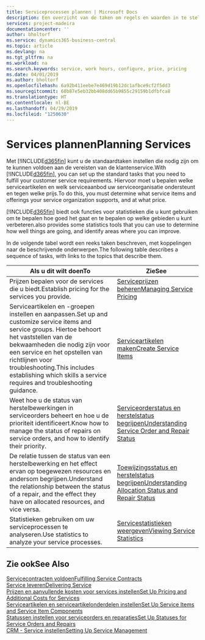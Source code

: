 ```yaml
---
title: Serviceprocessen plannen | Microsoft Docs
description: Een overzicht van de taken om regels en waarden in te stellen om uw servicebeleid en -processen te definiëren.
services: project-madeira
documentationcenter: ''
author: bholtorf
ms.service: dynamics365-business-central
ms.topic: article
ms.devlang: na
ms.tgt_pltfrm: na
ms.workload: na
ms.search.keywords: service, work hours, configure, price, pricing
ms.date: 04/01/2019
ms.author: bholtorf
ms.openlocfilehash: 6a92b411eebe7e469d19b12dc1afbce9cf2f5dd3
ms.sourcegitcommit: 60b87e5eb32bb408dd65b9855c29159b1dfbfca8
ms.translationtype: HT
ms.contentlocale: nl-BE
ms.lasthandoff: 04/29/2019
ms.locfileid: "1250630"
---
```

# <a name="planning-services"></a><span data-ttu-id="6598e-103">Services plannen</span><span class="sxs-lookup"><span data-stu-id="6598e-103">Planning Services</span></span>
<span data-ttu-id="6598e-104">Met [!INCLUDE[d365fin](includes/d365fin_md.md)] kunt u de standaardtaken instellen die nodig zijn om te kunnen voldoen aan de vereisten van de klantenservice.</span><span class="sxs-lookup"><span data-stu-id="6598e-104">With [!INCLUDE[d365fin](includes/d365fin_md.md)], you can set up the standard tasks that you need to fulfill your customer service requirements.</span></span> <span data-ttu-id="6598e-105">Hiervoor moet u bepalen welke serviceartikelen en welk serviceaanbod uw serviceorganisatie ondersteunt en tegen welke prijs.</span><span class="sxs-lookup"><span data-stu-id="6598e-105">To do this, you must determine what service items and offerings your service organization supports, and at what price.</span></span>   

[!INCLUDE[d365fin](includes/d365fin_md.md)] <span data-ttu-id="6598e-106">biedt ook functies voor statistieken die u kunt gebruiken om te bepalen hoe goed het gaat en te bepalen op welke gebieden u kunt verbeteren.</span><span class="sxs-lookup"><span data-stu-id="6598e-106">also provides some statistics tools that you can use to determine how well things are going, and identify areas where you can improve.</span></span>
  
<span data-ttu-id="6598e-107">In de volgende tabel wordt een reeks taken beschreven, met koppelingen naar de beschrijvende onderwerpen.</span><span class="sxs-lookup"><span data-stu-id="6598e-107">The following table describes a sequence of tasks, with links to the topics that describe them.</span></span>   
  
|<span data-ttu-id="6598e-108">**Als u dit wilt doen**</span><span class="sxs-lookup"><span data-stu-id="6598e-108">**To**</span></span>|<span data-ttu-id="6598e-109">**Zie**</span><span class="sxs-lookup"><span data-stu-id="6598e-109">**See**</span></span>|  
|------------|-------------|  
|<span data-ttu-id="6598e-110">Prijzen bepalen voor de services die u biedt.</span><span class="sxs-lookup"><span data-stu-id="6598e-110">Establish pricing for the services you provide.</span></span>|[<span data-ttu-id="6598e-111">Serviceprijzen beheren</span><span class="sxs-lookup"><span data-stu-id="6598e-111">Managing Service Pricing</span></span>](service-service-price-management.md)|
|<span data-ttu-id="6598e-112">Serviceartikelen en -groepen instellen en aanpassen.</span><span class="sxs-lookup"><span data-stu-id="6598e-112">Set up and customize service items and service groups.</span></span> <span data-ttu-id="6598e-113">Hiertoe behoort het vaststellen van de bekwaamheden die nodig zijn voor een service en het opstellen van richtlijnen voor troubleshooting.</span><span class="sxs-lookup"><span data-stu-id="6598e-113">This includes establishing which skills a service requires and troubleshooting guidance.</span></span>| [<span data-ttu-id="6598e-114">Serviceartikelen maken</span><span class="sxs-lookup"><span data-stu-id="6598e-114">Create Service Items</span></span>](service-how-to-create-service-items.md)|  
|<span data-ttu-id="6598e-115">Weet hoe u de status van herstelbewerkingen in serviceorders beheert en hoe u de prioriteit identificeert.</span><span class="sxs-lookup"><span data-stu-id="6598e-115">Know how to manage the status of repairs on service orders, and how to identify their priority.</span></span>|[<span data-ttu-id="6598e-116">Serviceorderstatus en herstelstatus begrijpen</span><span class="sxs-lookup"><span data-stu-id="6598e-116">Understanding Service Order and Repair Status</span></span>](service-service-order-status-and-repair-status.md)|  
|<span data-ttu-id="6598e-117">De relatie tussen de status van een herstelbewerking en het effect ervan op toegewezen resources en andersom begrijpen.</span><span class="sxs-lookup"><span data-stu-id="6598e-117">Understand the relationship between the status of a repair, and the effect they have on allocated resources, and vice versa.</span></span>|[<span data-ttu-id="6598e-118">Toewijzingsstatus en herstelstatus begrijpen</span><span class="sxs-lookup"><span data-stu-id="6598e-118">Understanding Allocation Status and Repair Status</span></span>](service-allocation-status-and-repair-status.md)|  
|<span data-ttu-id="6598e-119">Statistieken gebruiken om uw serviceprocessen te analyseren.</span><span class="sxs-lookup"><span data-stu-id="6598e-119">Use statistics to analyze your service processes.</span></span> | [<span data-ttu-id="6598e-120">Servicestatistieken weergeven</span><span class="sxs-lookup"><span data-stu-id="6598e-120">Viewing Service Statistics</span></span>](service-service-statistics.md) |

## <a name="see-also"></a><span data-ttu-id="6598e-121">Zie ook</span><span class="sxs-lookup"><span data-stu-id="6598e-121">See Also</span></span>
[<span data-ttu-id="6598e-122">Servicecontracten voldoen</span><span class="sxs-lookup"><span data-stu-id="6598e-122">Fulfilling Service Contracts</span></span>](service-fulfill-service-contracts.md)  
[<span data-ttu-id="6598e-123">Service leveren</span><span class="sxs-lookup"><span data-stu-id="6598e-123">Delivering Service</span></span>](service-deliver-service.md)  
[<span data-ttu-id="6598e-124">Prijzen en aanvullende kosten voor services instellen</span><span class="sxs-lookup"><span data-stu-id="6598e-124">Set Up Pricing and Additional Costs for Services</span></span>](service-how-setup-service-costs-pricing.md)  
[<span data-ttu-id="6598e-125">Serviceartikelen en serviceartikelonderdelen instellen</span><span class="sxs-lookup"><span data-stu-id="6598e-125">Set Up Service Items and Service Item Components</span></span>](service-how-setup-service-items.md)  
[<span data-ttu-id="6598e-126">Statussen instellen voor serviceorders en reparaties</span><span class="sxs-lookup"><span data-stu-id="6598e-126">Set Up Statuses for Service Orders and Repairs</span></span>](service-order-repair-status.md)  
[<span data-ttu-id="6598e-127">CRM - Service instellen</span><span class="sxs-lookup"><span data-stu-id="6598e-127">Setting Up Service Management</span></span>](service-setup-service.md)  

